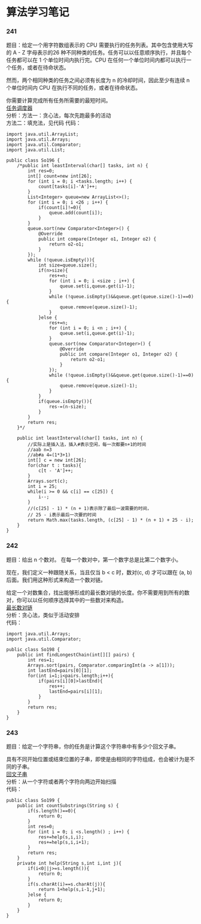 # 算法学习笔记 
### 241
题目：给定一个用字符数组表示的 CPU 需要执行的任务列表。其中包含使用大写的 A - Z 字母表示的26 种不同种类的任务。任务可以以任意顺序执行，并且每个任务都可以在 1 个单位时间内执行完。CPU 在任何一个单位时间内都可以执行一个任务，或者在待命状态。

然而，两个相同种类的任务之间必须有长度为 n 的冷却时间，因此至少有连续 n 个单位时间内 CPU 在执行不同的任务，或者在待命状态。

你需要计算完成所有任务所需要的最短时间。    
[任务调度器](https://leetcode-cn.com/problems/task-scheduler/description/)   
分析：方法一：贪心法，每次先跑最多的活动   
方法二：填充法，见代码
代码：
~~~
import java.util.ArrayList;
import java.util.Arrays;
import java.util.Comparator;
import java.util.List;

public class So196 {
    /*public int leastInterval(char[] tasks, int n) {
        int res=0;
        int[] count=new int[26];
        for (int i = 0; i <tasks.length; i++) {
            count[tasks[i]-'A']++;
        }
        List<Integer> queue=new ArrayList<>();
        for (int i = 0; i <26 ; i++) {
            if(count[i]!=0){
                queue.add(count[i]);
            }
        }
        queue.sort(new Comparator<Integer>() {
            @Override
            public int compare(Integer o1, Integer o2) {
                return o2-o1;
            }
        });
        while (!queue.isEmpty()){
            int size=queue.size();
            if(n>size){
                res+=n;
                for (int i = 0; i <size ; i++) {
                    queue.set(i,queue.get(i)-1);
                }
                while (!queue.isEmpty()&&queue.get(queue.size()-1)==0){
                    queue.remove(queue.size()-1);
                }
            }else {
                res+=n;
                for (int i = 0; i <n ; i++) {
                    queue.set(i,queue.get(i)-1);
                }
                queue.sort(new Comparator<Integer>() {
                    @Override
                    public int compare(Integer o1, Integer o2) {
                        return o2-o1;
                    }
                });
                while (!queue.isEmpty()&&queue.get(queue.size()-1)==0){
                    queue.remove(queue.size()-1);
                }
            }
            if(queue.isEmpty()){
                res-=(n-size);
            }
        }
        return res;
    }*/

    public int leastInterval(char[] tasks, int n) {
        //实际上是插入法，插入#表示空闲，每一次都要n+1的时间
        //aab n=3
        //ab#a 4=(1*3+1)
        int[] c = new int[26];
        for(char t : tasks){
            c[t - 'A']++;
        }
        Arrays.sort(c);
        int i = 25;
        while(i >= 0 && c[i] == c[25]) {
            i--;
        }
        //(c[25] - 1) * (n + 1)表示除了最后一波需要的时间，
        // 25 - i表示最后一次要的时间
        return Math.max(tasks.length, (c[25] - 1) * (n + 1) + 25 - i);
    }
}
~~~

### 242
题目：给出 n 个数对。 在每一个数对中，第一个数字总是比第二个数字小。

现在，我们定义一种跟随关系，当且仅当 b < c 时，数对(c, d) 才可以跟在 (a, b) 后面。我们用这种形式来构造一个数对链。

给定一个对数集合，找出能够形成的最长数对链的长度。你不需要用到所有的数对，你可以以任何顺序选择其中的一些数对来构造。   
[最长数对链](https://leetcode-cn.com/problems/maximum-length-of-pair-chain/description/)   
分析：贪心法，类似于活动安排   
代码：
~~~
import java.util.Arrays;
import java.util.Comparator;

public class So198 {
    public int findLongestChain(int[][] pairs) {
        int res=1;
        Arrays.sort(pairs, Comparator.comparingInt(a -> a[1]));
        int lastEnd=pairs[0][1];
        for(int i=1;i<pairs.length;i++){
            if(pairs[i][0]>lastEnd){
                res++;
                lastEnd=pairs[i][1];
            }
        }
        return res;
    }
}
~~~

### 243
题目：给定一个字符串，你的任务是计算这个字符串中有多少个回文子串。

具有不同开始位置或结束位置的子串，即使是由相同的字符组成，也会被计为是不同的子串。  
[ 回文子串](https://leetcode-cn.com/problems/palindromic-substrings/description/)  
分析：从一个字符或者两个字符向两边开始扫描   
代码：
~~~
public class So199 {
    public int countSubstrings(String s) {
        if(s.length()==0){
            return 0;
        }
        int res=0;
        for (int i = 0; i <s.length() ; i++) {
            res+=help(s,i,i);
            res+=help(s,i,i+1);
        }
        return res;
    }
    private int help(String s,int i,int j){
        if(i<0||j>=s.length()){
            return 0;
        }
        if(s.charAt(i)==s.charAt(j)){
            return 1+help(s,i-1,j+1);
        }else {
            return 0;
        }
    }
}
~~~